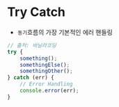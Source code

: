 # Try Catch

- `동기`흐름의 가장 기본적인 에러 핸들링

```JavaScript
// 출처: 바닐라코딩
try {
    something();
    somethingElse();
    somethingOther();
} catch (err) {
    // Error Handling
    console.error(err);
}
```
